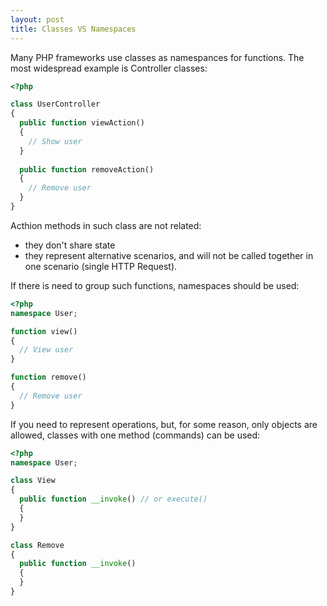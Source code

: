```yaml
---
layout: post
title: Classes VS Namespaces
---
```


Many PHP frameworks use classes as namespances for functions. The most widespread example is Controller classes:

```php
<?php

class UserController
{
  public function viewAction()
  {
    // Show user
  }
  
  public function removeAction()
  {
    // Remove user
  }
}
```

Acthion methods in such class are not related:

* they don't share state
* they represent alternative scenarios, and will not be called together in one scenario (single HTTP Request).

If there is need to group such functions, namespaces should be used:

```php
<?php
namespace User;

function view()
{
  // View user
}

function remove()
{
  // Remove user
}
```

If you need to represent operations, but, for some reason, only objects are allowed, classes with one method (commands) can be used:

```php
<?php 
namespace User;

class View
{
  public function __invoke() // or execute()
  {
  }
}

class Remove
{
  public function __invoke()
  {
  }
}

```
